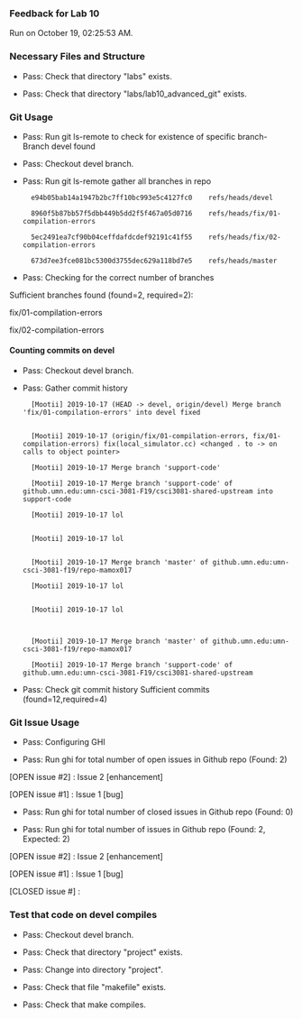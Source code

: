 ### Feedback for Lab 10

Run on October 19, 02:25:53 AM.


### Necessary Files and Structure

+ Pass: Check that directory "labs" exists.

+ Pass: Check that directory "labs/lab10_advanced_git" exists.


### Git Usage

+ Pass: Run git ls-remote to check for existence of specific branch- Branch devel found

+ Pass: Checkout devel branch.



+ Pass: Run git ls-remote gather all branches in repo

		e94b05bab14a1947b2bc7ff10bc993e5c4127fc0	refs/heads/devel

		8960f5b87bb57f5dbb449b5dd2f5f467a05d0716	refs/heads/fix/01-compilation-errors

		5ec2491ea7cf90b04ceffdafdcdef92191c41f55	refs/heads/fix/02-compilation-errors

		673d7ee3fce081bc5300d3755dec629a118bd7e5	refs/heads/master



+ Pass: Checking for the correct number of branches

Sufficient branches found (found=2, required=2):

fix/01-compilation-errors

fix/02-compilation-errors


#### Counting commits on devel

+ Pass: Checkout devel branch.



+ Pass: Gather commit history

		[Mootii] 2019-10-17 (HEAD -> devel, origin/devel) Merge branch 'fix/01-compilation-errors' into devel fixed


		[Mootii] 2019-10-17 (origin/fix/01-compilation-errors, fix/01-compilation-errors) fix(local_simulator.cc) <changed . to -> on calls to object pointer> 

		[Mootii] 2019-10-17 Merge branch 'support-code' 

		[Mootii] 2019-10-17 Merge branch 'support-code' of github.umn.edu:umn-csci-3081-F19/csci3081-shared-upstream into support-code 

		[Mootii] 2019-10-17 lol 


		[Mootii] 2019-10-17 lol 


		[Mootii] 2019-10-17 Merge branch 'master' of github.umn.edu:umn-csci-3081-f19/repo-mamox017 

		[Mootii] 2019-10-17 lol 


		[Mootii] 2019-10-17 lol 



		[Mootii] 2019-10-17 Merge branch 'master' of github.umn.edu:umn-csci-3081-f19/repo-mamox017 

		[Mootii] 2019-10-17 Merge branch 'support-code' of github.umn.edu:umn-csci-3081-F19/csci3081-shared-upstream 
























+ Pass: Check git commit history
Sufficient commits (found=12,required=4)


### Git Issue Usage

+ Pass: Configuring GHI

+ Pass: Run ghi for total number of open issues in Github repo (Found: 2)

[OPEN issue #2] :  Issue 2 [enhancement]

[OPEN issue #1] :  Issue 1 [bug]





+ Pass: Run ghi for total number of closed issues in Github repo (Found: 0)

+ Pass: Run ghi for total number of issues in Github repo (Found: 2, Expected: 2) 

 [OPEN issue #2] :  Issue 2 [enhancement]

[OPEN issue #1] :  Issue 1 [bug]

[CLOSED issue #] : 

 




### Test that code on  devel compiles

+ Pass: Checkout devel branch.



+ Pass: Check that directory "project" exists.

+ Pass: Change into directory "project".

+ Pass: Check that file "makefile" exists.

+ Pass: Check that make compiles.



